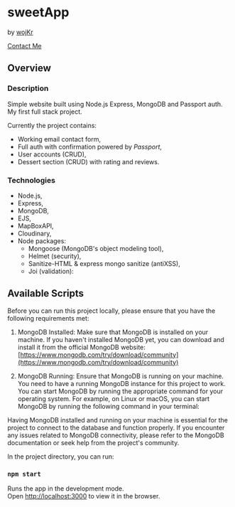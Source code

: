 # sweetApp

by [wojKr](https://github.com/wojkr)

[Contact Me](mailto:test.wojkr@gmail.com?subject=[GitHub]%20React%20Crud%20Website)

## Overview

### Description

Simple website built using Node.js Express, MongoDB and Passport auth.
My first full stack project.

Currently the project contains:

- Working email contact form,
- Full auth with confirmation powered by _Passport_,
- User accounts (CRUD),
- Dessert section (CRUD) with rating and reviews.

### Technologies

- Node.js,
- Express,
- MongoDB,
- EJS,
- MapBoxAPI,
- Cloudinary,
- Node packages:
  - Mongoose (MongoDB's object modeling tool),
  - Helmet (security),
  - Sanitize-HTML & express mongo sanitize (antiXSS),
  - Joi (validation):

## Available Scripts

Before you can run this project locally, please ensure that you have the following requirements met:

1. MongoDB Installed: Make sure that MongoDB is installed on your machine. If you haven't installed MongoDB yet, you can download and install it from the official MongoDB website: [https://www.mongodb.com/try/download/community](https://www.mongodb.com/try/download/community)

2. MongoDB Running: Ensure that MongoDB is running on your machine. You need to have a running MongoDB instance for this project to work. You can start MongoDB by running the appropriate command for your operating system. For example, on Linux or macOS, you can start MongoDB by running the following command in your terminal:

Having MongoDB installed and running on your machine is essential for the project to connect to the database and function properly. If you encounter any issues related to MongoDB connectivity, please refer to the MongoDB documentation or seek help from the project's community.

In the project directory, you can run:

### `npm start`

Runs the app in the development mode.\
Open [http://localhost:3000](http://localhost:3000) to view it in the browser.
